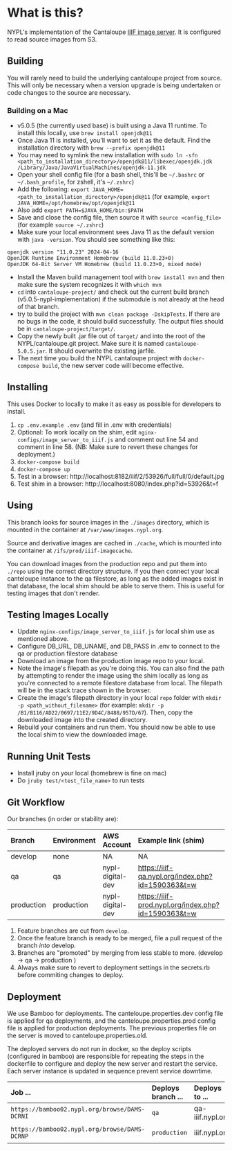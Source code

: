 # What is this?

NYPL's implementation of the Cantaloupe [IIIF image server](https://medusa-project.github.io/cantaloupe/).
It is configured to read source images from S3.

## Building

You will rarely need to build the underlying cantaloupe project from source. This will only be necessary when a version upgrade is being undertaken or code changes to the source are necessary.

### Building on a Mac

* v5.0.5 (the currently used base) is built using a Java 11 runtime. To install this locally, use `brew install openjdk@11`
* Once Java 11 is installed, you'll want to set it as the default. Find the installation directory with `brew --prefix openjdk@11`
* You may need to symlink the new installation with `sudo ln -sfn <path_to_installation_directory>/openjdk@11/libexec/openjdk.jdk /Library/Java/JavaVirtualMachines/openjdk-11.jdk`
* Open your shell config file (for a bash shell, this'll be `~/.bashrc` or `~/.bash_profile`, for zshell, it's `~/.zshrc`)
* Add the following: `export JAVA_HOME=<path_to_installation_directory>/openjdk@11` (for example, `export JAVA_HOME=/opt/homebrew/opt/openjdk@11`
* Also add `export PATH=$JAVA_HOME/bin:$PATH`
* Save and close the config file, then source it with `source <config_file>` (for example `source ~/.zshrc`)
* Make sure your local environment sees Java 11 as the default version with `java -version`. You should see something like this:
```
openjdk version "11.0.23" 2024-04-16
OpenJDK Runtime Environment Homebrew (build 11.0.23+0)
OpenJDK 64-Bit Server VM Homebrew (build 11.0.23+0, mixed mode)
```
* Install the Maven build management tool with `brew install mvn` and then make sure the system recognizes it with `which mvn`
* `cd` into `cantaloupe-project/` and check out the current build branch (v5.0.5-nypl-implementation) if the submodule is not already at the head of that branch.
* try to build the project with `mvn clean package -DskipTests`. If there are no bugs in the code, it should build successfully. The output files should be in `cantaloupe-project/target/`.
* Copy the newly built .jar file out of `target/` and into the root of the NYPL/cantaloupe.git project. Make sure it is named `cantaloupe-5.0.5.jar`. It should overwrite the existing jarfile.
* The next time you build the NYPL cantaloupe project with `docker-compose build`, the new server code will become effective.

## Installing

This uses Docker to locally to make it as easy as possible for developers to install.

1.  `cp .env.example .env` (and fill in .env with credentials)
2.  Optional: To work locally on the shim, edit `nginx-configs/image_server_to_iiif.js` and comment out line 54 and comment in line 58. (NB: Make sure to revert these changes for deployment.)
3.  `docker-compose build`
4.  `docker-compose up`
4.  Test in a browser: http://localhost:8182/iiif/2/53926/full/full/0/default.jpg
5.  Test shim in a browser: http://localhost:8080/index.php?id=53926&t=f

## Using

This branch looks for source images in the `./images` directory, which is mounted in the container at `/var/www/images.nypl.org`.

Source and derivative images are cached in `./cache`, which is mounted into the container at `/ifs/prod/iiif-imagecache`.

You can download images from the production repo and put them into `./repo` using the correct directory structure. If you then connect your local canteloupe instance to the qa filestore, as long as the added images exist in that database, the local shim should be able to serve them. This is useful for testing images that don't render.

## Testing Images Locally
- Update `nginx-configs/image_server_to_iiif.js` for local shim use as mentioned above.
- Configure DB_URL, DB_UNAME, and DB_PASS in .env to connect to the qa or production filestore database
- Download an image from the production image repo to your local.
- Note the image's filepath as you're doing this. You can also find the path by attempting to render the image using the shim locally as long as you're connected to a remote filestore database from local. The filepath will be in the stack trace shown in the browser.
- Create the image's filepath directory in your local `repo` folder with `mkdir -p <path_without_filename>` (for example: `mkdir -p /B1/B116/AD22/0697/11E2/9D4C/8488/957D/67`). Then, copy the downloaded image into the created directory.
- Rebuild your containers and run them. You should now be able to use the local shim to view the downloaded image.

## Running Unit Tests
- Install jruby on your local (homebrew is fine on mac)
- Do `jruby test/<test_file_name>` to run tests

## Git Workflow

Our branches (in order or stability are):

| Branch     | Environment | AWS Account      | Example link (shim)                                 | Admin Panel                    |
|:-----------|:------------|:-----------------|:----------------------------------------------------|:-------------------------------|
| develop    | none        | NA               | NA                                                  | http://localhost:8182/admin    |
| qa         | qa          | nypl-digital-dev | https://iiif-qa.nypl.org/index.php?id=1590363&t=w   | https://qa-iiif.nypl.org/admin |
| production | production  | nypl-digital-dev | https://iiif-prod.nypl.org/index.php?id=1590363&t=w | https://iiif.nypl.org/admin    |

1. Feature branches are cut from `develop`.
2. Once the feature branch is ready to be merged, file a pull request of the branch _into_ develop.
3. Branches are "promoted" by merging from less stable to more. (develop -> qa -> production )
4. Always make sure to revert to deployment settings in the secrets.rb before commiting changes to deploy.

## Deployment

We use Bamboo for deployments. The canteloupe.properties.dev config file is applied for qa deployments, and the canteloupe.properties.prod config file is applied for production deployments. The previous properties file on the server is moved to canteloupe.properties.old.

The deployed servers do not run in docker, so the deploy scripts (configured in bamboo) are responsible for repeating the steps in the dockerfile to configure and deploy the new server and restart the service. Each server instance is updated in sequence prevent service downtime.

| Job ...                                             | Deploys branch ... | Deploys to ...   | Shim ...           |
|:----------------------------------------------------|:-------------------|:-----------------|:-------------------|
| `https://bamboo02.nypl.org/browse/DAMS-DCRNI`       | `qa`               | qa-iiif.nypl.org | iiif-qa.nypl.org   |
| `https://bamboo02.nypl.org/browse/DAMS-DCRNP`       | `production`       | iiif.nypl.org    | iiif-prod.nypl.org |
